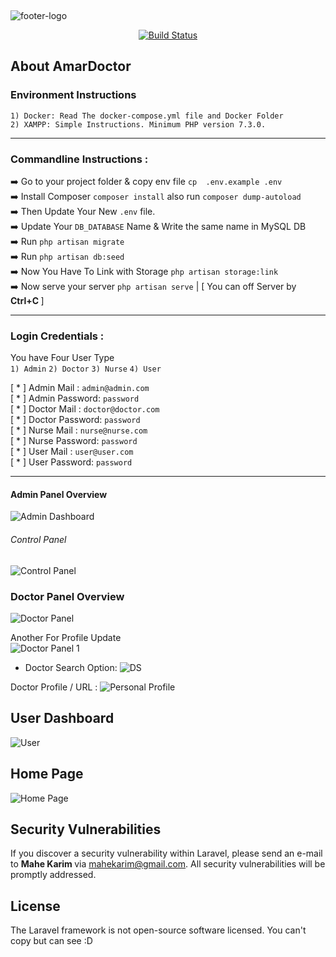 <p align="center"> <br>

![footer-logo](https://user-images.githubusercontent.com/16819523/75205426-f0397200-579d-11ea-9359-924165583666.png)

</p>

<p align="center">
<a href="https://travis-ci.org/laravel/framework"><img src="https://travis-ci.org/laravel/framework.svg" alt="Build Status"></a>

</p>

## About AmarDoctor

### Environment Instructions
    1) Docker: Read The docker-compose.yml file and Docker Folder
    2) XAMPP: Simple Instructions. Minimum PHP version 7.3.0. 

****
### Commandline Instructions :
➡️     Go to your project folder & copy env file `cp  .env.example .env` <br> 
➡️     Install Composer  `composer install` also run `composer dump-autoload` <br>
➡️     Then Update Your New  `.env` file. <br>
➡️     Update Your `DB_DATABASE` Name & Write the same name in MySQL DB <br>
➡️     Run `php artisan migrate` <br>
➡️     Run `php artisan db:seed` <br>
➡️     Now You Have To Link with Storage `php artisan storage:link` <br>
➡️     Now serve your server `php artisan serve` | [ You can off Server by <b> Ctrl+C </b> ]
****
### Login Credentials :
 You have Four User Type <br>
`1) Admin`
`2) Doctor`
`3) Nurse` 
`4) User`

[ * ] Admin Mail : `admin@admin.com` <br>
[ * ] Admin Password: `password` <br>
[ * ] Doctor Mail : `doctor@doctor.com` <br>
[ * ] Doctor Password: `password`   <br>
[ * ] Nurse Mail : `nurse@nurse.com`    <br>
[ * ] Nurse Password: `password`   <br>
[ * ] User Mail : `user@user.com`    <br>
[ * ] User Password: `password`   <br>
***








#### Admin Panel Overview
![Admin Dashboard](https://user-images.githubusercontent.com/16819523/94730654-5f56f480-0385-11eb-8794-a96010f8de4b.png)

###### Control Panel
![Control Panel](https://user-images.githubusercontent.com/16819523/75204242-8cfa1080-579a-11ea-9ee2-f060398286ce.png)

### Doctor Panel Overview

![Doctor Panel](https://user-images.githubusercontent.com/16819523/75205228-6be6ef00-579d-11ea-8714-469ed278d950.png)


Another For Profile Update <br>
![Doctor Panel 1](https://user-images.githubusercontent.com/16819523/75205343-bb2d1f80-579d-11ea-8a4a-39d6320a3402.png)

- Doctor Search Option: 
![DS](https://user-images.githubusercontent.com/16819523/75205839-0c89de80-579f-11ea-9be7-84a68f138b80.png)

Doctor Profile / URL : 
![Personal Profile](https://user-images.githubusercontent.com/16819523/75206494-c33a8e80-57a0-11ea-8267-b20fb04545a3.png)


## User Dashboard

![User](https://user-images.githubusercontent.com/16819523/75206065-be290f80-579f-11ea-95cf-85a189b27ae1.PNG)

## Home Page
![Home Page](https://user-images.githubusercontent.com/16819523/75207427-e2d2b680-57a2-11ea-8191-45bf3b139d5f.png)


## Security Vulnerabilities

If you discover a security vulnerability within Laravel, please send an e-mail to <b> Mahe Karim </b> via [mahekarim@gmail.com](mailto:mahekarim@gmail.com). All security vulnerabilities will be promptly addressed.

## License

The Laravel framework is not open-source software licensed. You can't copy but can see  :D 
